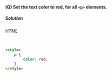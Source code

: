 #### (Q) Set the text color to red, for all `<p>` elements.

<h5>Solution</h5>

###### HTML

```HTML

<style>
    p {
        color: red;        
    }
</style>

```